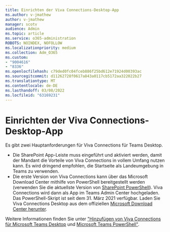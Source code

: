 ```yaml
---
title: Einrichten der Viva Connections-Desktop-App
ms.author: v-jmathew
author: v-jmathew
manager: scotv
audience: Admin
ms.topic: article
ms.service: o365-administration
ROBOTS: NOINDEX, NOFOLLOW
ms.localizationpriority: medium
ms.collection: Adm_O365
ms.custom:
- "9004616"
- "8336"
ms.openlocfilehash: c79ded0fc04fceb886f25bd612e71924d00393ac
ms.sourcegitcommit: d11262728f0617a843a0117cb5172aa322022b27
ms.translationtype: MT
ms.contentlocale: de-DE
ms.lasthandoff: 03/08/2022
ms.locfileid: "63169231"
---
```

# <a name="set-up-the-viva-connections-desktop-app"></a>Einrichten der Viva Connections-Desktop-App

Es gibt zwei Hauptanforderungen für Viva Connections für Teams Desktop. 

- Die SharePoint App-Leiste muss eingeführt und aktiviert werden, damit der Mandant die Vorteile von Viva Connections in vollem Umfang nutzen kann. Es wird dringend empfohlen, die Startseite als Landeumgebung in Teams zu verwenden. 
- Die erste Version von Viva Connections kann über das Microsoft Download Center mithilfe von PowerShell bereitgestellt werden (verwenden Sie die aktuellste Version von [SharePoint PowerShell](https://docs.microsoft.com/powershell/sharepoint/sharepoint-online/introduction-sharepoint-online-management-shell?view=sharepoint-ps&preserve-view=true)). Viva Connections wird dann als App im Teams Admin Center hochgeladen. Das PowerShell-Skript ist seit dem 31. März 2021 verfügbar. Laden Sie Viva Connections Desktop aus dem offiziellen [Microsoft Download Center herunter](https://www.microsoft.com/download/confirmation.aspx?id=102888). 

Weitere Informationen finden Sie unter ["Hinzufügen von Viva Connections für Microsoft Teams Desktop](https://docs.microsoft.com/SharePoint/viva-connections) und [Microsoft Teams PowerShell"](https://docs.microsoft.com/microsoftteams/teams-powershell-overview).

